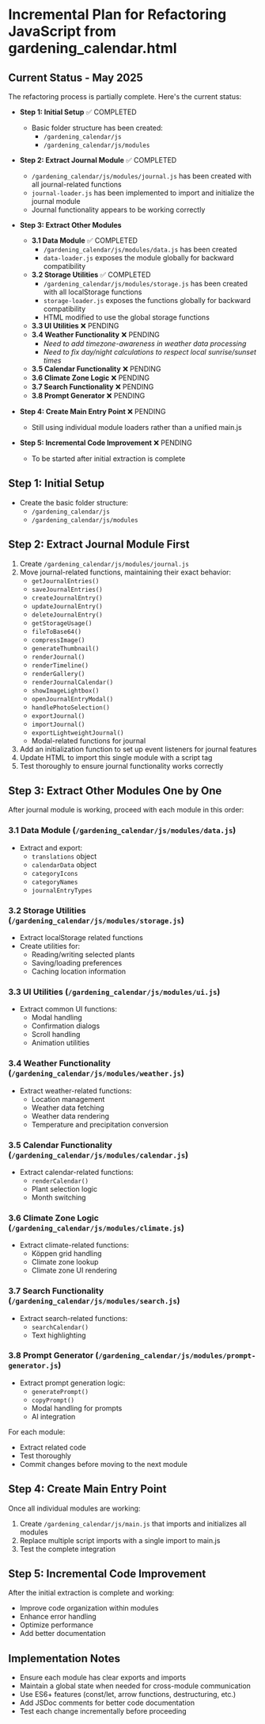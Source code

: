 # Incremental Plan for Refactoring JavaScript from gardening_calendar.html

## Current Status - May 2025

The refactoring process is partially complete. Here's the current status:

- **Step 1: Initial Setup** ✅ COMPLETED
  - Basic folder structure has been created:
    - `/gardening_calendar/js`
    - `/gardening_calendar/js/modules`

- **Step 2: Extract Journal Module** ✅ COMPLETED
  - `/gardening_calendar/js/modules/journal.js` has been created with all journal-related functions
  - `journal-loader.js` has been implemented to import and initialize the journal module
  - Journal functionality appears to be working correctly

- **Step 3: Extract Other Modules**
  - **3.1 Data Module** ✅ COMPLETED
    - `/gardening_calendar/js/modules/data.js` has been created
    - `data-loader.js` exposes the module globally for backward compatibility
  - **3.2 Storage Utilities** ✅ COMPLETED
    - `/gardening_calendar/js/modules/storage.js` has been created with all localStorage functions
    - `storage-loader.js` exposes the functions globally for backward compatibility
    - HTML modified to use the global storage functions
  - **3.3 UI Utilities** ❌ PENDING
  - **3.4 Weather Functionality** ❌ PENDING
    - *Need to add timezone-awareness in weather data processing*
    - *Need to fix day/night calculations to respect local sunrise/sunset times*
  - **3.5 Calendar Functionality** ❌ PENDING
  - **3.6 Climate Zone Logic** ❌ PENDING
  - **3.7 Search Functionality** ❌ PENDING
  - **3.8 Prompt Generator** ❌ PENDING

- **Step 4: Create Main Entry Point** ❌ PENDING
  - Still using individual module loaders rather than a unified main.js

- **Step 5: Incremental Code Improvement** ❌ PENDING
  - To be started after initial extraction is complete

## Step 1: Initial Setup
- Create the basic folder structure:
  - `/gardening_calendar/js`
  - `/gardening_calendar/js/modules`

## Step 2: Extract Journal Module First
1. Create `/gardening_calendar/js/modules/journal.js`
2. Move journal-related functions, maintaining their exact behavior:
   - `getJournalEntries()`
   - `saveJournalEntries()`
   - `createJournalEntry()`
   - `updateJournalEntry()`
   - `deleteJournalEntry()`
   - `getStorageUsage()`
   - `fileToBase64()`
   - `compressImage()`
   - `generateThumbnail()`
   - `renderJournal()`
   - `renderTimeline()`
   - `renderGallery()`
   - `renderJournalCalendar()`
   - `showImageLightbox()`
   - `openJournalEntryModal()`
   - `handlePhotoSelection()`
   - `exportJournal()`
   - `importJournal()`
   - `exportLightweightJournal()`
   - Modal-related functions for journal
3. Add an initialization function to set up event listeners for journal features
4. Update HTML to import this single module with a script tag
5. Test thoroughly to ensure journal functionality works correctly

## Step 3: Extract Other Modules One by One
After journal module is working, proceed with each module in this order:

### 3.1 Data Module (`/gardening_calendar/js/modules/data.js`)
- Extract and export:
  - `translations` object
  - `calendarData` object
  - `categoryIcons`
  - `categoryNames`
  - `journalEntryTypes`

### 3.2 Storage Utilities (`/gardening_calendar/js/modules/storage.js`)
- Extract localStorage related functions
- Create utilities for:
  - Reading/writing selected plants
  - Saving/loading preferences
  - Caching location information

### 3.3 UI Utilities (`/gardening_calendar/js/modules/ui.js`)
- Extract common UI functions:
  - Modal handling
  - Confirmation dialogs
  - Scroll handling
  - Animation utilities

### 3.4 Weather Functionality (`/gardening_calendar/js/modules/weather.js`)
- Extract weather-related functions:
  - Location management
  - Weather data fetching
  - Weather data rendering
  - Temperature and precipitation conversion

### 3.5 Calendar Functionality (`/gardening_calendar/js/modules/calendar.js`)
- Extract calendar-related functions:
  - `renderCalendar()`
  - Plant selection logic
  - Month switching

### 3.6 Climate Zone Logic (`/gardening_calendar/js/modules/climate.js`)
- Extract climate-related functions:
  - Köppen grid handling
  - Climate zone lookup
  - Climate zone UI rendering

### 3.7 Search Functionality (`/gardening_calendar/js/modules/search.js`)
- Extract search-related functions:
  - `searchCalendar()`
  - Text highlighting

### 3.8 Prompt Generator (`/gardening_calendar/js/modules/prompt-generator.js`)
- Extract prompt generation logic:
  - `generatePrompt()`
  - `copyPrompt()`
  - Modal handling for prompts
  - AI integration

For each module:
- Extract related code
- Test thoroughly
- Commit changes before moving to the next module

## Step 4: Create Main Entry Point
Once all individual modules are working:
1. Create `/gardening_calendar/js/main.js` that imports and initializes all modules
2. Replace multiple script imports with a single import to main.js
3. Test the complete integration

## Step 5: Incremental Code Improvement
After the initial extraction is complete and working:
- Improve code organization within modules
- Enhance error handling
- Optimize performance
- Add better documentation

## Implementation Notes
- Ensure each module has clear exports and imports
- Maintain a global state when needed for cross-module communication
- Use ES6+ features (const/let, arrow functions, destructuring, etc.)
- Add JSDoc comments for better code documentation
- Test each change incrementally before proceeding 